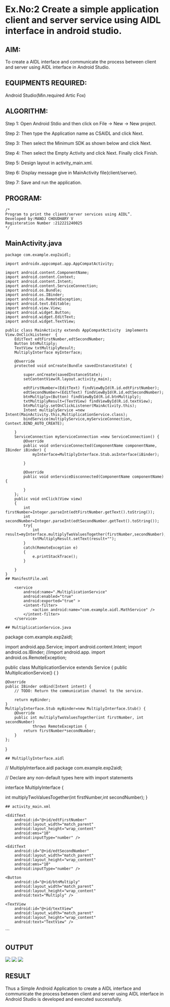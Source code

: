 # Ex.No:2 Create a simple application client and server service using AIDL interface in android studio.


## AIM:

To create a AIDL interface and communicate the process between client and server using AIDL interface in Android Studio.

## EQUIPMENTS REQUIRED:

Android Studio(Min.required Artic Fox)

## ALGORITHM:

Step 1: Open Android Stdio and then click on File -> New -> New project.

Step 2: Then type the Application name as CSAIDL and click Next. 

Step 3: Then select the Minimum SDK as shown below and click Next.

Step 4: Then select the Empty Activity and click Next. Finally click Finish.

Step 5: Design layout in activity_main.xml.

Step 6: Display message give in MainActivity file(client/server).

Step 7: Save and run the application.

## PROGRAM:
```
/*
Program to print the client/server services using AIDL”.
Developed by:MANOJ CHOUDHARY V
Registeration Number :212221240025
*/
```
## MainActivity.java
```
package com.example.exp2aidl;

import androidx.appcompat.app.AppCompatActivity;

import android.content.ComponentName;
import android.content.Context;
import android.content.Intent;
import android.content.ServiceConnection;
import android.os.Bundle;
import android.os.IBinder;
import android.os.RemoteException;
import android.text.Editable;
import android.view.View;
import android.widget.Button;
import android.widget.EditText;
import android.widget.TextView;

public class MainActivity extends AppCompatActivity  implements View.OnClickListener  {
    EditText edtFirstNumber,edtSecondNumber;
    Button btnMultiply;
    TextView txtMultiplyResult;
    MultiplyInterface myInterface;

    @Override
    protected void onCreate(Bundle savedInstanceState) {

        super.onCreate(savedInstanceState);
        setContentView(R.layout.activity_main);

        edtFirstNumber=(EditText) findViewById(R.id.edtFirstNumber);
        edtSecondNumber=(EditText) findViewById(R.id.edtSecondNumber);
        btnMultiply=(Button) findViewById(R.id.btnMultiply);
        txtMultiplyResult=(TextView) findViewById(R.id.textView);
        btnMultiply.setOnClickListener(MainActivity.this);
        Intent multiplyService =new Intent(MainActivity.this,MultiplicationService.class);
        bindService(multiplyService,myServiceConnection, Context.BIND_AUTO_CREATE);

    }
    ServiceConnection myServiceConnection =new ServiceConnection() {
        @Override
        public void onServiceConnected(ComponentName componentName, IBinder iBinder) {
            myInterface=MultiplyInterface.Stub.asInterface(iBinder);

        }

        @Override
        public void onServiceDisconnected(ComponentName componentName) {

        }
    };
    public void onClick(View view)
    {
        int firstNumber=Integer.parseInt(edtFirstNumber.getText().toString());
        int secondNumber=Integer.parseInt(edtSecondNumber.getText().toString());
        try{
            int result=myInterface.multiplyTwoValuesTogether(firstNumber,secondNumber);
            txtMultiplyResult.setText(result+"");
        }
        catch(RemoteException e)
        {
            e.printStackTrace();
        }

    }
}
## ManifestFile.xml
```
        <service
            android:name=".MultiplicationService"
            android:enabled="true"
            android:exported="true" >
            <intent-filter>
                <action android:name="com.example.aidl.MathService" />
            </intent-filter>
        </service>
```
## MultiplicationService.java
```
package com.example.exp2aidl;

import android.app.Service;
import android.content.Intent;
import android.os.IBinder;
//import android.app.
import android.os.RemoteException;

public class MultiplicationService extends Service {
    public MultiplicationService() {
    }

    @Override
    public IBinder onBind(Intent intent) {
        // TODO: Return the communication channel to the service.

        return myBinder;
    }
    MultiplyInterface.Stub myBinder=new MultiplyInterface.Stub() {
        @Override
        public int multiplyTwoValuesTogether(int firstNumber, int secondNumber)
                throws RemoteException {
            return firstNumber*secondNumber;
        }
    };
}
```
## MultipllyInterface.aidl
```
// MultiplyInterface.aidl
package com.example.exp2aidl;

// Declare any non-default types here with import statements

interface MultiplyInterface {

int multiplyTwoValuesTogether(int firstNumber,int secondNumber);
}
```
## activity_main.xml
```
<?xml version="1.0" encoding="utf-8"?>
<LinearLayout xmlns:android="http://schemas.android.com/apk/res/android"
    xmlns:app="http://schemas.android.com/apk/res-auto"
    xmlns:tools="http://schemas.android.com/tools"
    android:layout_width="match_parent"
    android:layout_height="match_parent"
    android:orientation="vertical"
    tools:context=".MainActivity">

    <EditText
        android:id="@+id/edtFirstNumber"
        android:layout_width="match_parent"
        android:layout_height="wrap_content"
        android:ems="10"
        android:inputType="number" />

    <EditText
        android:id="@+id/edtSecondNumber"
        android:layout_width="match_parent"
        android:layout_height="wrap_content"
        android:ems="10"
        android:inputType="number" />

    <Button
        android:id="@+id/btnMultiply"
        android:layout_width="match_parent"
        android:layout_height="wrap_content"
        android:text="Multiply" />

    <TextView
        android:id="@+id/textView"
        android:layout_width="match_parent"
        android:layout_height="wrap_content"
        android:text="TextView" />
</LinearLayout>
```

## OUTPUT
![](1.png)
![](2.png)
![](4.png)




## RESULT
Thus a Simple Android Application to create a AIDL interface and communicate the process between client and server using AIDL interface in Android Studio is developed and executed successfully.
